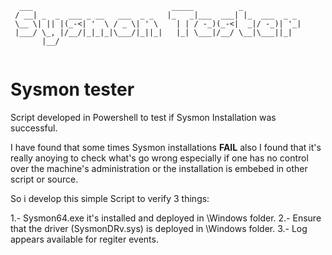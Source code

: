 


```
  ___                               _____          _               
 / __| _  _  ___ _ __   ___  _ _   |_   _|___  ___| |_  ___  _ _  
 \__ \| || |(_-<| '  \ / _ \| ' \    | | / -_)(_-<|  _|/ -_)| '_| 
 |___/ \_, |/__/|_|_|_|\___/|_||_|   |_| \___|/__/ \__|\___||_|   
       |__/
       
```

# Sysmon tester


Script developed in Powershell to test if Sysmon Installation was successful.

I have found that some times Sysmon installations **FAIL** also I found that it's really anoying to check what's go wrong especially if one has no control over the machine's administration or the installation is embebed in other script or source.

So i develop this simple Script to verify 3 things:

1.- Sysmon64.exe it's installed and deployed in \Windows folder.
2.- Ensure that the driver (SysmonDRv.sys) is deployed in \Windows folder.
3.- Log appears available for regiter events.
